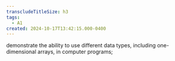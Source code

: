 ```yaml
---
transcludeTitleSize: h3
tags:
  - A1
created: 2024-10-17T13:42:15.000-0400
---
```

demonstrate the ability to use different data types, including one-dimensional arrays, in computer programs;